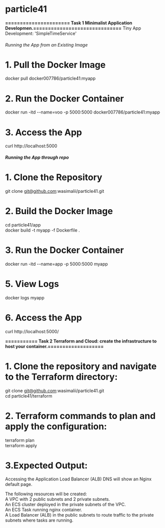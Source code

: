 

# particle41
**====================== Task 1 Minimalist Application Developmen.==============================** 
Tiny App Development: 'SimpleTimeService'

###### Running the App from an Existing Image
# 1. Pull the Docker Image
docker pull docker007786/particle41:myapp

# 2. Run the Docker Container
docker run -itd --name=voo -p 5000:5000 docker007786/particle41:myapp

# 3. Access the App
curl http://localhost:5000


##### Running the App through repo
# 1. Clone the Repository
git clone git@github.com:wasimalii/particle41.git

# 2. Build the Docker Image
cd particle41/app<br>
docker build -t myapp -f Dockerfile .

# 3. Run the Docker Container
docker run -itd --name=app -p 5000:5000 myapp

# 5. View Logs
docker logs myapp

# 6. Access the App
curl http://localhost:5000/



**=========== Task 2 Terraform and Cloud: create the infrastructure to host your container.===================** 

# 1. Clone the repository and navigate to the Terraform directory:
git clone git@github.com:wasimalii/particle41.git<br>
cd particle41/terraform

# 2. Terraform commands to plan and apply the configuration:
terraform plan<br>
terraform apply

# 3.Expected Output: 

Accessing the Application Load Balancer (ALB) DNS will show an Nginx default page.

The following resources will be created:<br>
A VPC with 2 public subnets and 2 private subnets.<br>
An ECS cluster deployed in the private subnets of the VPC.<br>
An ECS Task running nginx container.<br>
A Load Balancer (ALB) in the public subnets to route traffic to the private subnets where tasks are running.



